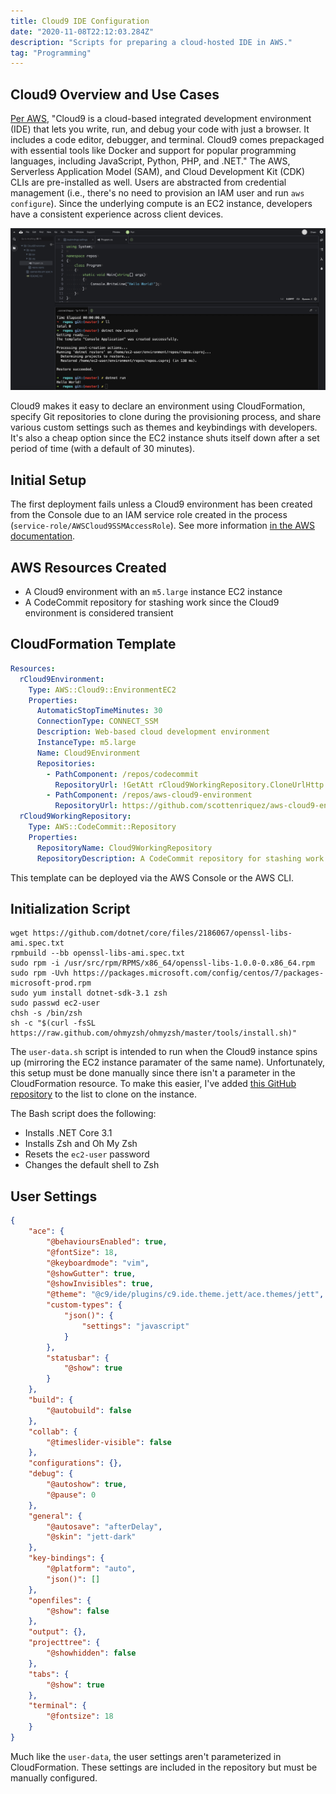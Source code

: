 ```yaml
---
title: Cloud9 IDE Configuration 
date: "2020-11-08T22:12:03.284Z"
description: "Scripts for preparing a cloud-hosted IDE in AWS."
tag: "Programming"
---
```


## Cloud9 Overview and Use Cases
[Per AWS](https://aws.amazon.com/cloud9/), "Cloud9 is a cloud-based integrated development environment (IDE) that lets you write, run, and debug your code with just a browser. It includes a code editor, debugger, and terminal. Cloud9 comes prepackaged with essential tools like Docker and support for popular programming languages, including JavaScript, Python, PHP, and .NET." The AWS, Serverless Application Model (SAM), and Cloud Development Kit (CDK) CLIs are pre-installed as well. Users are abstracted from credential management (i.e., there's no need to provision an IAM user and run `aws configure`). Since the underlying compute is an EC2 instance, developers have a consistent experience across client devices.

![Cloud9](./cloud9.png)

Cloud9 makes it easy to declare an environment using CloudFormation, specify Git repositories to clone during the provisioning process, and share various custom settings such as themes and keybindings with developers. It's also a cheap option since the EC2 instance shuts itself down after a set period of time (with a default of 30 minutes).

## Initial Setup
The first deployment fails unless a Cloud9 environment has been created from the Console due to an IAM service role created in the process (`service-role/AWSCloud9SSMAccessRole`). See more information [in the AWS documentation](https://docs.aws.amazon.com/cloud9/latest/user-guide/ec2-ssm.html#access-ec2-session).

## AWS Resources Created
- A Cloud9 environment with an `m5.large` instance EC2 instance
- A CodeCommit repository for stashing work since the Cloud9 environment is considered transient

## CloudFormation Template
```yaml
Resources:
  rCloud9Environment:
    Type: AWS::Cloud9::EnvironmentEC2
    Properties:
      AutomaticStopTimeMinutes: 30
      ConnectionType: CONNECT_SSM
      Description: Web-based cloud development environment
      InstanceType: m5.large	
      Name: Cloud9Environment
      Repositories: 
        - PathComponent: /repos/codecommit
          RepositoryUrl: !GetAtt rCloud9WorkingRepository.CloneUrlHttp
        - PathComponent: /repos/aws-cloud9-environment
          RepositoryUrl: https://github.com/scottenriquez/aws-cloud9-environment.git
  rCloud9WorkingRepository:
    Type: AWS::CodeCommit::Repository
    Properties:
      RepositoryName: Cloud9WorkingRepository
      RepositoryDescription: A CodeCommit repository for stashing work from the Cloud9 IDE
```
This template can be deployed via the AWS Console or the AWS CLI.

## Initialization Script
```shell
wget https://github.com/dotnet/core/files/2186067/openssl-libs-ami.spec.txt
rpmbuild --bb openssl-libs-ami.spec.txt
sudo rpm -i /usr/src/rpm/RPMS/x86_64/openssl-libs-1.0.0-0.x86_64.rpm
sudo rpm -Uvh https://packages.microsoft.com/config/centos/7/packages-microsoft-prod.rpm
sudo yum install dotnet-sdk-3.1 zsh
sudo passwd ec2-user
chsh -s /bin/zsh
sh -c "$(curl -fsSL https://raw.github.com/ohmyzsh/ohmyzsh/master/tools/install.sh)"
```
The `user-data.sh` script is intended to run when the Cloud9 instance spins up (mirroring the EC2 instance paramater of the same name). Unfortunately, this setup must be done manually since there isn't a parameter in the CloudFormation resource. To make this easier, I've added [this GitHub repository](https://github.com/scottenriquez/aws-cloud9-environment) to the list to clone on the instance.

The Bash script does the following:
- Installs .NET Core 3.1
- Installs Zsh and Oh My Zsh
- Resets the `ec2-user` password
- Changes the default shell to Zsh

## User Settings
```json
{
    "ace": {
        "@behavioursEnabled": true,
        "@fontSize": 18,
        "@keyboardmode": "vim",
        "@showGutter": true,
        "@showInvisibles": true,
        "@theme": "@c9/ide/plugins/c9.ide.theme.jett/ace.themes/jett",
        "custom-types": {
            "json()": {
                "settings": "javascript"
            }
        },
        "statusbar": {
            "@show": true
        }
    },
    "build": {
        "@autobuild": false
    },
    "collab": {
        "@timeslider-visible": false
    },
    "configurations": {},
    "debug": {
        "@autoshow": true,
        "@pause": 0
    },
    "general": {
        "@autosave": "afterDelay",
        "@skin": "jett-dark"
    },
    "key-bindings": {
        "@platform": "auto",
        "json()": []
    },
    "openfiles": {
        "@show": false
    },
    "output": {},
    "projecttree": {
        "@showhidden": false
    },
    "tabs": {
        "@show": true
    },
    "terminal": {
        "@fontsize": 18
    }
}
```
Much like the `user-data`, the user settings aren't parameterized in CloudFormation. These settings are included in the repository but must be manually configured.
